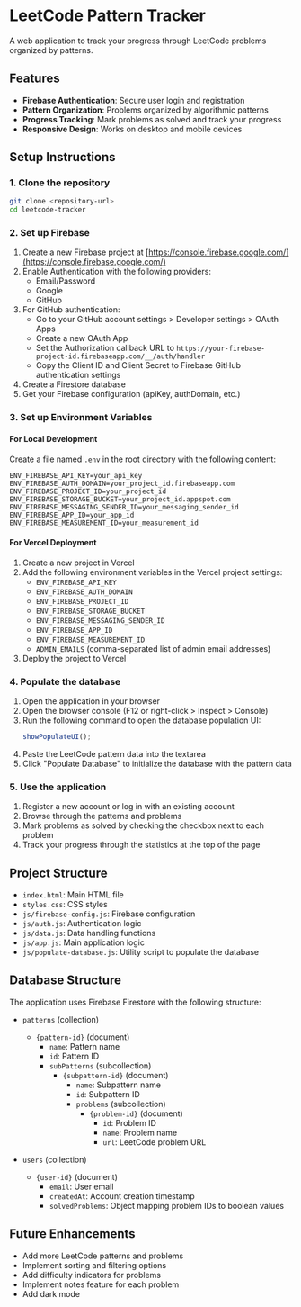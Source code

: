 # LeetCode Pattern Tracker

A web application to track your progress through LeetCode problems organized by patterns.

## Features

- **Firebase Authentication**: Secure user login and registration
- **Pattern Organization**: Problems organized by algorithmic patterns
- **Progress Tracking**: Mark problems as solved and track your progress
- **Responsive Design**: Works on desktop and mobile devices

## Setup Instructions

### 1. Clone the repository

```bash
git clone <repository-url>
cd leetcode-tracker
```

### 2. Set up Firebase

1. Create a new Firebase project at [https://console.firebase.google.com/](https://console.firebase.google.com/)
2. Enable Authentication with the following providers:
   - Email/Password
   - Google
   - GitHub
3. For GitHub authentication:
   - Go to your GitHub account settings > Developer settings > OAuth Apps
   - Create a new OAuth App
   - Set the Authorization callback URL to `https://your-firebase-project-id.firebaseapp.com/__/auth/handler`
   - Copy the Client ID and Client Secret to Firebase GitHub authentication settings
4. Create a Firestore database
5. Get your Firebase configuration (apiKey, authDomain, etc.)

### 3. Set up Environment Variables

#### For Local Development

Create a file named `.env` in the root directory with the following content:

```
ENV_FIREBASE_API_KEY=your_api_key
ENV_FIREBASE_AUTH_DOMAIN=your_project_id.firebaseapp.com
ENV_FIREBASE_PROJECT_ID=your_project_id
ENV_FIREBASE_STORAGE_BUCKET=your_project_id.appspot.com
ENV_FIREBASE_MESSAGING_SENDER_ID=your_messaging_sender_id
ENV_FIREBASE_APP_ID=your_app_id
ENV_FIREBASE_MEASUREMENT_ID=your_measurement_id
```

#### For Vercel Deployment

1. Create a new project in Vercel
2. Add the following environment variables in the Vercel project settings:
   - `ENV_FIREBASE_API_KEY`
   - `ENV_FIREBASE_AUTH_DOMAIN`
   - `ENV_FIREBASE_PROJECT_ID`
   - `ENV_FIREBASE_STORAGE_BUCKET`
   - `ENV_FIREBASE_MESSAGING_SENDER_ID`
   - `ENV_FIREBASE_APP_ID`
   - `ENV_FIREBASE_MEASUREMENT_ID`
   - `ADMIN_EMAILS` (comma-separated list of admin email addresses)
3. Deploy the project to Vercel

### 4. Populate the database

1. Open the application in your browser
2. Open the browser console (F12 or right-click > Inspect > Console)
3. Run the following command to open the database population UI:
   ```javascript
   showPopulateUI();
   ```
4. Paste the LeetCode pattern data into the textarea
5. Click "Populate Database" to initialize the database with the pattern data

### 5. Use the application

1. Register a new account or log in with an existing account
2. Browse through the patterns and problems
3. Mark problems as solved by checking the checkbox next to each problem
4. Track your progress through the statistics at the top of the page

## Project Structure

- `index.html`: Main HTML file
- `styles.css`: CSS styles
- `js/firebase-config.js`: Firebase configuration
- `js/auth.js`: Authentication logic
- `js/data.js`: Data handling functions
- `js/app.js`: Main application logic
- `js/populate-database.js`: Utility script to populate the database

## Database Structure

The application uses Firebase Firestore with the following structure:

- `patterns` (collection)
  - `{pattern-id}` (document)
    - `name`: Pattern name
    - `id`: Pattern ID
    - `subPatterns` (subcollection)
      - `{subpattern-id}` (document)
        - `name`: Subpattern name
        - `id`: Subpattern ID
        - `problems` (subcollection)
          - `{problem-id}` (document)
            - `id`: Problem ID
            - `name`: Problem name
            - `url`: LeetCode problem URL

- `users` (collection)
  - `{user-id}` (document)
    - `email`: User email
    - `createdAt`: Account creation timestamp
    - `solvedProblems`: Object mapping problem IDs to boolean values

## Future Enhancements

- Add more LeetCode patterns and problems
- Implement sorting and filtering options
- Add difficulty indicators for problems
- Implement notes feature for each problem
- Add dark mode